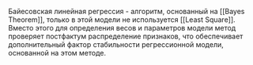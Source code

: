 Байесовская линейная регрессия - алгоритм, основанный на [[Bayes Theorem]], только в этой модели не используется [[Least Square]]. Вместо этого для определения весов и параметров модели метод проверяет постфактум распределение признаков, что обеспечивает дополнительный фактор стабильности регрессионной модели, основанной на этом методе.